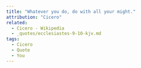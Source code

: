 ```yaml
---
title: "Whatever you do, do with all your might."
attribution: "Cicero"
related:
  - Cicero - Wikipedia
  - _quotes/ecclesiastes-9-10-kjv.md
tags:
  - Cicero
  - Quote
  - You
---
```


